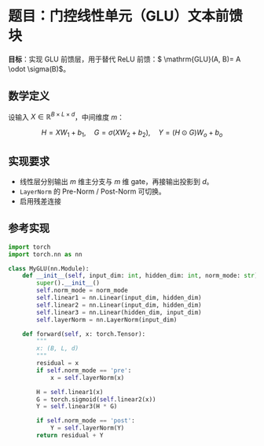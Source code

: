 # 题目：门控线性单元（GLU）文本前馈块

**目标**：实现 GLU 前馈层，用于替代 ReLU 前馈：$ \mathrm{GLU}(A, B)= A \odot \sigma(B)$。

## 数学定义

设输入 $X\in\mathbb{R}^{B\times L\times d}$，中间维度 $m$：

$$
H = XW_1 + b_1,\quad G = \sigma(XW_2 + b_2),\quad
Y = (H \odot G )W_o + b_o
$$

## 实现要求

- 线性层分别输出 $m$ 维主分支与 $m$ 维 gate，再接输出投影到 $d$。
- `LayerNorm` 的 Pre-Norm / Post-Norm 可切换。
- 启用残差连接

## 参考实现

```python
import torch
import torch.nn as nn

class MyGLU(nn.Module):
    def __init__(self, input_dim: int, hidden_dim: int, norm_mode: str):
        super().__init__()
        self.norm_mode = norm_mode
        self.linear1 = nn.Linear(input_dim, hidden_dim)
        self.linear2 = nn.Linear(input_dim, hidden_dim)
        self.linear3 = nn.Linear(hidden_dim, input_dim)
        self.layerNorm = nn.LayerNorm(input_dim)

    def forward(self, x: torch.Tensor):
        """
        x: (B, L, d)
        """
        residual = x
        if self.norm_mode == 'pre':
            x = self.layerNorm(x)

        H = self.linear1(x)
        G = torch.sigmoid(self.linear2(x))
        Y = self.linear3(H * G)

        if self.norm_mode == 'post':
            Y = self.layerNorm(Y)
        return residual + Y
```
